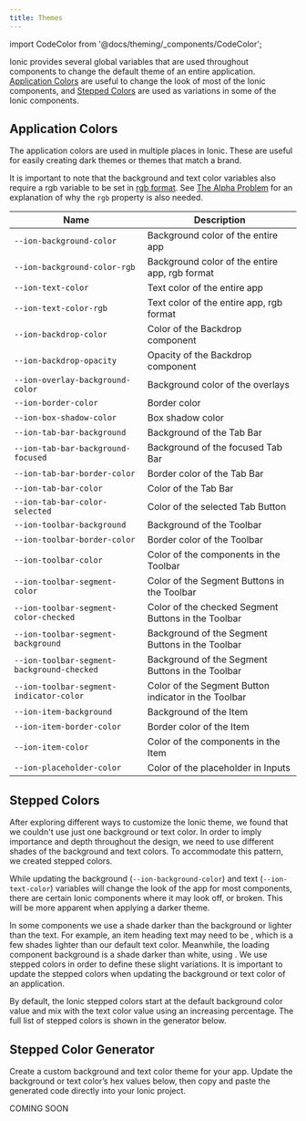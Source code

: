 ```yaml
---
title: Themes
---
```


import CodeColor from '@docs/theming/_components/CodeColor';

<head>
  <title>Ionic App Themes | Change Default App Background Themes & Colors</title>
  <meta name="description" content="Several global variables change the default theme of an entire application. Create a custom background and text color theme for your app with Ionic themes." />
</head>

Ionic provides several global variables that are used throughout components to change the default theme of an entire application. [Application Colors](#application-colors) are useful to change the look of most of the Ionic components, and [Stepped Colors](#stepped-colors) are used as variations in some of the Ionic components.

## Application Colors

The application colors are used in multiple places in Ionic. These are useful for easily creating dark themes or themes that match a brand.

It is important to note that the background and text color variables also require a rgb variable to be set in <a href="https://developer.mozilla.org/en-US/docs/Glossary/RGB" target="_blank">rgb format</a>. See [The Alpha Problem](advanced.md#the-alpha-problem) for an explanation of why the `rgb` property is also needed.

| Name                                       | Description                                          |
| ------------------------------------------ | ---------------------------------------------------- |
| `--ion-background-color`                   | Background color of the entire app                   |
| `--ion-background-color-rgb`               | Background color of the entire app, rgb format       |
| `--ion-text-color`                         | Text color of the entire app                         |
| `--ion-text-color-rgb`                     | Text color of the entire app, rgb format             |
| `--ion-backdrop-color`                     | Color of the Backdrop component                      |
| `--ion-backdrop-opacity`                   | Opacity of the Backdrop component                    |
| `--ion-overlay-background-color`           | Background color of the overlays                     |
| `--ion-border-color`                       | Border color                                         |
| `--ion-box-shadow-color`                   | Box shadow color                                     |
| `--ion-tab-bar-background`                 | Background of the Tab Bar                            |
| `--ion-tab-bar-background-focused`         | Background of the focused Tab Bar                    |
| `--ion-tab-bar-border-color`               | Border color of the Tab Bar                          |
| `--ion-tab-bar-color`                      | Color of the Tab Bar                                 |
| `--ion-tab-bar-color-selected`             | Color of the selected Tab Button                     |
| `--ion-toolbar-background`                 | Background of the Toolbar                            |
| `--ion-toolbar-border-color`               | Border color of the Toolbar                          |
| `--ion-toolbar-color`                      | Color of the components in the Toolbar               |
| `--ion-toolbar-segment-color`              | Color of the Segment Buttons in the Toolbar          |
| `--ion-toolbar-segment-color-checked`      | Color of the checked Segment Buttons in the Toolbar  |
| `--ion-toolbar-segment-background`         | Background of the Segment Buttons in the Toolbar     |
| `--ion-toolbar-segment-background-checked` | Background of the Segment Buttons in the Toolbar     |
| `--ion-toolbar-segment-indicator-color`    | Color of the Segment Button indicator in the Toolbar |
| `--ion-item-background`                    | Background of the Item                               |
| `--ion-item-border-color`                  | Border color of the Item                             |
| `--ion-item-color`                         | Color of the components in the Item                  |
| `--ion-placeholder-color`                  | Color of the placeholder in Inputs                   |

## Stepped Colors

After exploring different ways to customize the Ionic theme, we found that we couldn't use just one background or text color. In order to imply importance and depth throughout the design, we need to use different shades of the background and text colors. To accommodate this pattern, we created stepped colors.

While updating the background (`--ion-background-color`) and text (`--ion-text-color`) variables will change the look of the app for most components, there are certain Ionic components where it may look off, or broken. This will be more apparent when applying a darker theme.

In some components we use a shade darker than the background or lighter than the text. For example, an item heading text may need to be <CodeColor mode="md" value="#404040"></CodeColor>, which is a few shades lighter than our default text color. Meanwhile, the loading component background is a shade darker than white, using <CodeColor mode="md" value="#f2f2f2"></CodeColor>. We use stepped colors in order to define these slight variations. It is important to update the stepped colors when updating the background or text color of an application.

By default, the Ionic stepped colors start at the default background color value <CodeColor mode="md" value="#ffffff"></CodeColor> and mix with the text color value <CodeColor mode="md" value="#000000"></CodeColor> using an increasing percentage. The full list of stepped colors is shown in the generator below.

## Stepped Color Generator

Create a custom background and text color theme for your app. Update the background or text color’s hex values below, then copy and paste the generated code directly into your Ionic project.

COMING SOON

<!-- <stepped-color-generator mode="md" no-prerender></stepped-color-generator> -->
